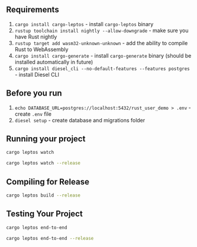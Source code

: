 ## Requirements

1. `cargo install cargo-leptos` - install `cargo-leptos` binary
2. `rustup toolchain install nightly --allow-downgrade` - make sure you have Rust nightly
3. `rustup target add wasm32-unknown-unknown` - add the ability to compile Rust to WebAssembly
4. `cargo install cargo-generate` - install `cargo-generate` binary (should be installed automatically in future)
5. `cargo install diesel_cli --no-default-features --features postgres` - install Diesel CLI

## Before you run

1. `echo DATABASE_URL=postgres://localhost:5432/rust_user_demo > .env` - create `.env` file
2. `diesel setup` - create database and migrations folder

## Running your project

```bash
cargo leptos watch
```

```bash
cargo leptos watch --release
```

## Compiling for Release

```bash
cargo leptos build --release
```

## Testing Your Project

```bash
cargo leptos end-to-end
```

```bash
cargo leptos end-to-end --release
```